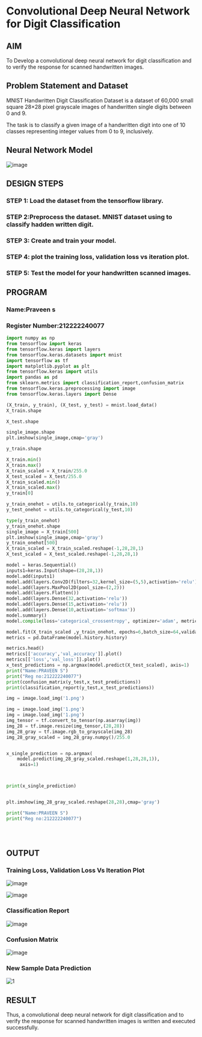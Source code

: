 # Convolutional Deep Neural Network for Digit Classification

## AIM

To Develop a convolutional deep neural network for digit classification and to verify the response for scanned handwritten images.

## Problem Statement and Dataset
MNIST Handwritten Digit Classification Dataset is a dataset of 60,000 small square 28×28 pixel grayscale images of handwritten single digits between 0 and 9.

The task is to classify a given image of a handwritten digit into one of 10 classes representing integer values from 0 to 9, inclusively.

## Neural Network Model

![image](https://github.com/praveenst13/mnist-classification/assets/118787793/08209516-2c8f-43e1-a5d5-354ff6e009c9)


## DESIGN STEPS

### STEP 1: Load the dataset from the tensorflow library.
### STEP 2:Preprocess the dataset. MNIST dataset using to classify hadden written digit.
### STEP 3: Create and train your model.
### STEP 4: plot the training loss, validation loss vs iteration plot.
### STEP 5: Test the model for your handwritten scanned images.

## PROGRAM

### Name:Praveen s
### Register Number:212222240077

```python
import numpy as np
from tensorflow import keras
from tensorflow.keras import layers
from tensorflow.keras.datasets import mnist
import tensorflow as tf
import matplotlib.pyplot as plt
from tensorflow.keras import utils
import pandas as pd
from sklearn.metrics import classification_report,confusion_matrix
from tensorflow.keras.preprocessing import image
from tensorflow.keras.layers import Dense

(X_train, y_train), (X_test, y_test) = mnist.load_data()
X_train.shape

X_test.shape

single_image.shape
plt.imshow(single_image,cmap='gray')

y_train.shape

X_train.min()
X_train.max()
X_train_scaled = X_train/255.0
X_test_scaled = X_test/255.0
X_train_scaled.min()
X_train_scaled.max()
y_train[0]

y_train_onehot = utils.to_categorical(y_train,10)
y_test_onehot = utils.to_categorical(y_test,10)

type(y_train_onehot)
y_train_onehot.shape
single_image = X_train[500]
plt.imshow(single_image,cmap='gray')
y_train_onehot[500]
X_train_scaled = X_train_scaled.reshape(-1,28,28,1)
X_test_scaled = X_test_scaled.reshape(-1,28,28,1)

model = keras.Sequential()
inputs1=keras.Input(shape=(28,28,1))
model.add(inputs1)
model.add(layers.Conv2D(filters=32,kernel_size=(5,5),activation='relu'))
model.add(layers.MaxPool2D(pool_size=(2,2)))
model.add(layers.Flatten())
model.add(layers.Dense(32,activation='relu'))
model.add(layers.Dense(15,activation='relu'))
model.add(layers.Dense(10,activation='softmax'))
model.summary()
model.compile(loss='categorical_crossentropy', optimizer='adam', metrics=['accuracy'])

model.fit(X_train_scaled ,y_train_onehot, epochs=6,batch_size=64,validation_data=(X_test_scaled,y_test_onehot))
metrics = pd.DataFrame(model.history.history)

metrics.head()
metrics[['accuracy','val_accuracy']].plot()
metrics[['loss','val_loss']].plot()
x_test_predictions = np.argmax(model.predict(X_test_scaled), axis=1)
print("Name:PRAVEEN S")
print("Reg no:212222240077")
print(confusion_matrix(y_test,x_test_predictions))
print(classification_report(y_test,x_test_predictions))

img = image.load_img('1.png')

img = image.load_img('1.png')
img = image.load_img('1.png')
img_tensor = tf.convert_to_tensor(np.asarray(img))
img_28 = tf.image.resize(img_tensor,(28,28))
img_28_gray = tf.image.rgb_to_grayscale(img_28)
img_28_gray_scaled = img_28_gray.numpy()/255.0


x_single_prediction = np.argmax(
    model.predict(img_28_gray_scaled.reshape(1,28,28,1)),
     axis=1)



print(x_single_prediction)


plt.imshow(img_28_gray_scaled.reshape(28,28),cmap='gray')

print("Name:PRAVEEN S")
print("Reg no:212222240077")





```

## OUTPUT

### Training Loss, Validation Loss Vs Iteration Plot

![image](https://github.com/praveenst13/mnist-classification/assets/118787793/c0a56197-1220-457e-ab0f-499beb770534)

![image](https://github.com/praveenst13/mnist-classification/assets/118787793/5059047e-fa89-49ef-a773-a9c57c567b02)


### Classification Report
![image](https://github.com/praveenst13/mnist-classification/assets/118787793/f540ee16-484b-4bea-a8a3-11bfd8efadd1)


### Confusion Matrix
![image](https://github.com/praveenst13/mnist-classification/assets/118787793/92591f1d-92e4-4f64-b284-54fe18288c8c)


### New Sample Data Prediction
![1](https://github.com/praveenst13/mnist-classification/assets/118787793/9386a720-d4b1-44a0-b87e-3356e2a3d73b)


## RESULT
Thus, a convolutional deep neural network for digit classification and to verify the response for scanned handwritten images is written and executed successfully.
